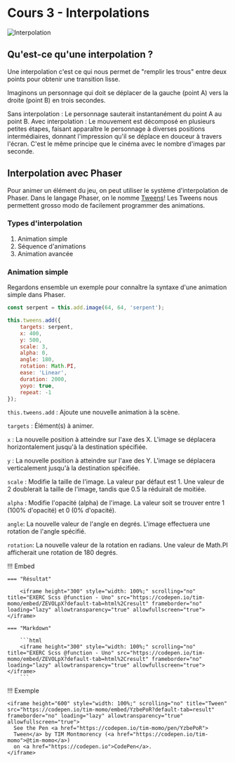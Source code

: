 # Cours 3 - Interpolations

![Interpolation](https://github.com/tim-montmorency/compendium/assets/142059735/25b41a50-5c26-467d-97fb-c6e09f3baeb4)

## Qu'est-ce qu'une interpolation ?

Une interpolation c'est ce qui nous permet de "remplir les trous" entre deux points pour obtenir une transition lisse.

Imaginons un personnage qui doit se déplacer de la gauche (point A) vers la droite (point B) en trois secondes.

Sans interpolation : Le personnage sauterait instantanément du point A au point B.
Avec interpolation : Le mouvement est décomposé en plusieurs petites étapes, faisant apparaître le personnage à diverses positions intermédiaires, donnant l'impression qu'il se déplace en douceur à travers l'écran. C'est le même principe que le cinéma avec le nombre d'images par seconde.

## Interpolation avec Phaser

Pour animer un élément du jeu, on peut utiliser le système d'interpolation de Phaser. Dans le langage Phaser, on le nomme [Tweens](https://newdocs.phaser.io/docs/3.80.0/Phaser.Tweens)! Les Tweens nous permettent grosso modo de facilement programmer des animations.

### Types d'interpolation

1. Animation simple
1. Séquence d'animations
1. Animation avancée

### Animation simple

Regardons ensemble un exemple pour connaître la syntaxe d'une animation simple dans Phaser.

```js
const serpent = this.add.image(64, 64, 'serpent');

this.tweens.add({
    targets: serpent,
    x: 400,
    y: 500,
    scale: 3,
    alpha: 0,
    angle: 180,
    rotation: Math.PI,
    ease: 'Linear', 
    duration: 2000,
    yoyo: true,
    repeat: -1
});
```

`this.tweens.add` : Ajoute une nouvelle animation à la scène.

`targets` : Élément(s) à animer.

`x` : La nouvelle position à atteindre sur l'axe des X. L'image se déplacera horizontalement jusqu'à la destination spécifiée.

`y` : La nouvelle position à atteindre sur l'axe des Y. L'image se déplacera verticalement jusqu'à la destination spécifiée.

`scale` : Modifie la taille de l'image. La valeur par défaut est 1. Une valeur de 2 doublerait la taille de l'image, tandis que 0.5 la réduirait de moitiée.

`alpha` : Modifie l'opacité (alpha) de l'image. La valeur soit se trouver entre 1 (100% d'opacité) et 0 (0% d'opacité).

`angle`: La nouvelle valeur de l'angle en degrés. L'image effectuera une rotation de l'angle spécifié.

`rotation`: La nouvelle valeur de la rotation en radians. Une valeur de Math.PI afficherait une rotation de 180 degrés.

!!! Embed

    === "Résultat"

        <iframe height="300" style="width: 100%;" scrolling="no" title="EXERC Scss @function - Uno" src="https://codepen.io/tim-momo/embed/ZEVOLpX?default-tab=html%2Cresult" frameborder="no" loading="lazy" allowtransparency="true" allowfullscreen="true"></iframe>

    === "Markdown"

        ```html
        <iframe height="300" style="width: 100%;" scrolling="no" title="EXERC Scss @function - Uno" src="https://codepen.io/tim-momo/embed/ZEVOLpX?default-tab=html%2Cresult" frameborder="no" loading="lazy" allowtransparency="true" allowfullscreen="true"></iframe>
        ```

!!! Exemple

    <iframe height="600" style="width: 100%;" scrolling="no" title="Tween" src="https://codepen.io/tim-momo/embed/YzbePoR?default-tab=result" frameborder="no" loading="lazy" allowtransparency="true" allowfullscreen="true">
      See the Pen <a href="https://codepen.io/tim-momo/pen/YzbePoR">
      Tween</a> by TIM Montmorency (<a href="https://codepen.io/tim-momo">@tim-momo</a>)
      on <a href="https://codepen.io">CodePen</a>.
    </iframe>
